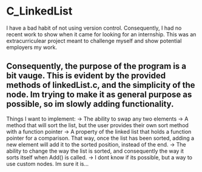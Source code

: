 # C_LinkedList
I have a bad habit of not using version control. Consequently, I had no recent work to show when it came for looking for an internship. This was an extracurriculear project meant to challenge myself and show potential employers my work. 

## Consequently, the purpose of the program is a bit vauge. This is evident by the provided methods of linkedList.c, and the simplicity of the node. Im trying to make it as general purpose as possible, so im slowly adding functionality.
Things I want to implement:
-> The ability to swap any two elements
-> A method that will sort the list, but the user provides their own sort method with a function pointer
-> A property of the linked list that holds a function pointer for a comparison. That way, once the list has been sorted, adding a new element will add it to the sorted position, instead of the end.
-> The ability to change the way the list is sorted, and consequently the way it sorts itself when Add() is called.
-> I dont know if its possible, but a way to use custom nodes. Im sure it is...

